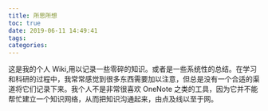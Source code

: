 ```yaml
---
title: 所思所想
toc: true
date: 2019-06-11 14:49:41
tags:
categories:
---
```


这是我的个人 Wiki,用以记录一些零碎的知识。或者是一些系统性的总结。在学习和科研的过程中，我常常感觉到很多东西需要加以注意，但总是没有一个合适的渠道将它们记录下来。我个人不是非常很喜欢 OneNote 之类的工具，因为它并不能帮忙建立一个知识网络，从而把知识沟通起来，由点及线以至于网。
